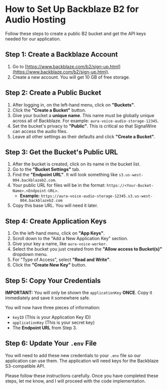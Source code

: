 # How to Set Up Backblaze B2 for Audio Hosting

Follow these steps to create a public B2 bucket and get the API keys needed for our application.

## Step 1: Create a Backblaze Account

1.  Go to [https://www.backblaze.com/b2/sign-up.html](https://www.backblaze.com/b2/sign-up.html).
2.  Create a new account. You will get 10 GB of free storage.

## Step 2: Create a Public Bucket

1.  After logging in, on the left-hand menu, click on **"Buckets"**.
2.  Click the **"Create a Bucket"** button.
3.  Give your bucket a **unique name**. This name must be globally unique across all of Backblaze. For example: `aura-voice-audio-storage-12345`.
4.  Set the bucket's privacy to **"Public"**. This is critical so that SignalWire can access the audio files.
5.  Leave all other settings as their defaults and click **"Create a Bucket"**.

## Step 3: Get the Bucket's Public URL

1.  After the bucket is created, click on its name in the bucket list.
2.  Go to the **"Bucket Settings"** tab.
3.  Find the **"Endpoint URL"**. It will look something like `s3.us-west-004.backblazeb2.com`.
4.  Your public URL for files will be in the format: `https://<Your-Bucket-Name>.<Endpoint-URL>`.
    *   **Example:** `https://aura-voice-audio-storage-12345.s3.us-west-004.backblazeb2.com`
5.  Copy this base URL. You will need it later.

## Step 4: Create Application Keys

1.  On the left-hand menu, click on **"App Keys"**.
2.  Scroll down to the "Add a New Application Key" section.
3.  Give your key a name, like `aura-voice-worker`.
4.  Select the bucket you just created from the **"Allow access to Bucket(s)"** dropdown menu.
5.  For "Type of Access", select **"Read and Write"**.
6.  Click the **"Create New Key"** button.

## Step 5: Copy Your Credentials

**IMPORTANT:** You will only be shown the `applicationKey` **ONCE**. Copy it immediately and save it somewhere safe.

You will now have three pieces of information:
*   `keyID` (This is your Application Key ID)
*   `applicationKey` (This is your secret key)
*   The **Endpoint URL** from Step 3.

## Step 6: Update Your `.env` File

You will need to add these new credentials to your `.env` file so our application can use them. The application will need keys for the Backblaze S3-compatible API.

Please follow these instructions carefully. Once you have completed these steps, let me know, and I will proceed with the code implementation.
